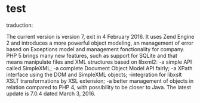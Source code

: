 # test
traduction:

The current version is version 7, exit in 4 February 2016. It uses Zend Engine 2 and
introduces a more powerful object modeling, an management  of error based on
Exceptions model and management fonctionality for company. PHP 5
brings many new features, such as support for SQLite and that means
manipulate files and XML structures based on libxml2:
-a simple API called SimpleXML;
-a complete Document Object Model API fairly;
-a XPath interface using the DOM and SimpleXML objects;
-integration for libxslt XSLT transformations by XSL extension;
-a better management of objects in relation compared to PHP 4, with possibility to be closer to  Java.
The latest update is 7.0.4 dated March 3, 2016.
